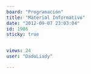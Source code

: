 ```yaml
---
board: "Programación"
title: "Material Informativo"
date: "2012-09-07 23:03:04"
id: 1986
sticky: true


views: 24
user: "DadoLiady"

---
```

